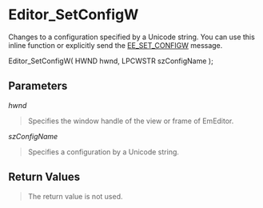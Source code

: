 # Editor\_SetConfigW

Changes to a configuration specified by a Unicode string. You can use this inline function or explicitly send the [EE\_SET\_CONFIGW](../message/ee_set_configw) message.

Editor\_SetConfigW( HWND hwnd, LPCWSTR szConfigName );

## Parameters

_hwnd_

> Specifies the window handle of the view or frame of EmEditor.

_szConfigName_

> Specifies a configuration by a Unicode string.

## Return Values

> The return value is not used.
